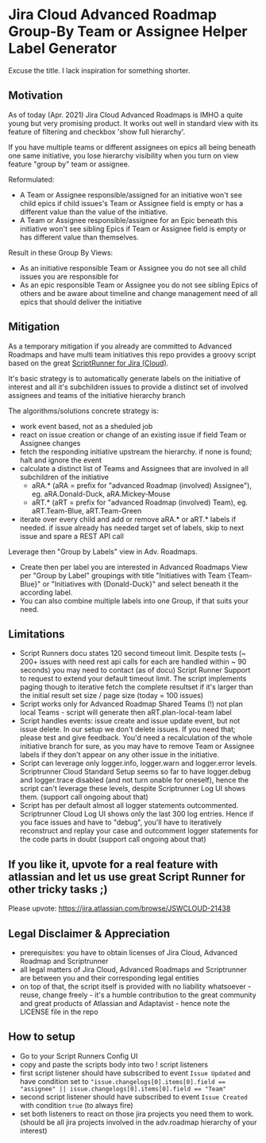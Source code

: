 # Jira Cloud Advanced Roadmap Group-By Team or Assignee Helper Label Generator
Excuse the title. I lack inspiration for something shorter.

## Motivation
As of today (Apr. 2021) Jira Cloud Advanced Roadmaps is IMHO a quite young but very promising product.
It works out well in standard view with its feature of filtering and checkbox 'show full hierarchy'.

If you have multiple teams or different assignees on epics all being beneath one same initiative, you lose hierarchy visibility when you turn on view feature "group by" team or assignee.

Reformulated:
* A Team or Assignee responsible/assigned for an initiative won't see child epics if child issues's Team or Assignee field is empty or has a different value than the value of the initiative.
* A Team or Assignee responsible/assignee for an Epic beneath this initiative won't see sibling Epics if Team or Assignee field is empty or has different value than themselves.

Result in these Group By Views:
* As an initiative responsible Team or Assignee you do not see all child issues you are responsible for
* As an epic responsible Team or Assignee you do not see sibling Epics of others and be aware about timeline and change management need of all epics that should deliver the initiative

## Mitigation
As a temporary mitigation if you already are committed to Advanced Roadmaps and have multi team initiatives this repo provides a groovy script based on the great [ScriptRunner for Jira (Cloud)](https://marketplace.atlassian.com/apps/6820/scriptrunner-for-jira?hosting=cloud&tab=overview).

It's basic strategy is to automatically generate labels on the initiative of interest and all it's subchildren issues to provide a distinct set of involved assignees and teams of the initiative hierarchy branch

The algorithms/solutions concrete strategy is:
* work event based, not as a sheduled job
* react on issue creation or change of an existing issue if field Team or Assignee changes
* fetch the responding initiative upstream the hierarchy. if none is found; halt and ignore the event
* calculate a distinct list of Teams and Assignees that are involved in all subchildren of the initiative
  * aRA.* (aRA = prefix for "advanced Roadmap (involved) Assignee"), eg. aRA.Donald-Duck, aRA.Mickey-Mouse
  * aRT.* (aRT = prefix for "advanced Roadmap (involved) Team), eg. aRT.Team-Blue, aRT.Team-Green
* iterate over every child and add or remove aRA.* or aRT.* labels if needed. if issue already has needed target set of labels, skip to next issue and spare a REST API call

Leverage then "Group by Labels" view in Adv. Roadmaps.
* Create then per label you are interested in Advanced Roadmaps View per "Group by Label" groupings with title "Initiatives with Team {Team-Blue}" or "Initiatives with {Donald-Duck}" and select beneath it the according label.
* You can also combine multiple labels into one Group, if that suits your need.

## Limitations
* Script Runners docu states 120 second timeout limit. Despite tests (~ 200+ issues with need rest api calls for each are handled within ~ 90 seconds) you may need to contact (as of docu) Script Runner Support to request to extend your default timeout limit. The script implements paging though to iterative fetch the complete resultset if it's larger than the initial result set size / page size (today = 100 issues)
* Script works only for Advanced Roadmap Shared Teams (!) not plan local Teams - script will generate then aRT.plan-local-team label
* Script handles events: issue create and issue update event, but not issue delete. In our setup we don't delete issues. If you need that; please test and give feedback. You'd need a recalculation of the whole initiative branch for sure, as you may have to remove Team or Assignee labels if they don't appear on any other issue in the initiative.
* Script can leverage only logger.info, logger.warn and logger.error levels. Scriptrunner Cloud Standard Setup seems so far to have logger.debug and logger.trace disabled (and not turn onable for oneself), hence the script can't leverage these levels, despite Scriptrunner Log UI shows them. (support call ongoing about that)
* Script has per default almost all logger statements outcommented. Scriptrunner Cloud Log UI shows only the last 300 log entries. Hence if you face issues and have to "debug", you'll have to iteratively reconstruct and replay your case and outcomment logger statements for the code parts in doubt (support call ongoing about that)

## If you like it, upvote for a real feature with atlassian and let us use great Script Runner for other tricky tasks ;)
Please upvote: https://jira.atlassian.com/browse/JSWCLOUD-21438

## Legal Disclaimer & Appreciation
* prerequisites: you have to obtain licenses of Jira Cloud, Advanced Roadmap and Scriptrunner
* all legal matters of Jira Cloud, Advanced Roadmaps and Scriptrunner are between you and their corresponding legal entities
* on top of that, the script itself is provided with no liability whatsoever - reuse, change freely - it's a humble contribution to the great community and great products of Atlassian and Adaptavist - hence note the LICENSE file in the repo

## How to setup
* Go to your Script Runners Config UI
* copy and paste the scripts body into two ! script listeners
* first script listener should have subscribed to event ``Issue Updated`` and have condition set to ```"issue.changelogs[0].items[0].field == "assignee" || issue.changelogs[0].items[0].field == "Team"```
* second script listener should have subscribed to event ``Issue Created`` with condition `true` (to always fire)
* set both listeners to react on those jira projects you need them to work. (should be all jira projects involved in the adv.roadmap hierarchy of your interest)
